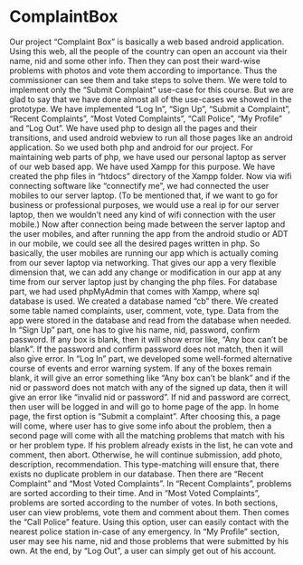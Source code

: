 # ComplaintBox
Our project “Complaint Box” is basically a web based android application. Using this web, all
the people of the country can open an account via their name, nid and some other info. Then they
can post their ward-wise problems with photos and vote them according to importance. Thus the
commissioner can see them and take steps to solve them.
We were told to implement only the “Submit Complaint” use-case for this course. But we are
glad to say that we have done almost all of the use-cases we showed in the prototype.
We have implemented “Log In”, “Sign Up”, “Submit a Complaint”, “Recent Complaints”, “Most
Voted Complaints”, “Call Police”, “My Profile” and “Log Out”.
We have used php to design all the pages and their transitions, and used android webview to run
all those pages like an android application. So we used both php and android for our project.
For maintaining web parts of php, we have used our personal laptop as server of our web based
app. We have used Xampp for this purpose. We have created the php files in “htdocs” directory
of the Xampp folder. Now via wifi connecting software like “connectify me”, we had connected
the user mobiles to our server laptop. (To be mentioned that, if we want to go for business or
professional purposes, we would use a real ip for our server laptop, then we wouldn’t need any
kind of wifi connection with the user mobile.) Now after connection being made between the
server laptop and the user mobiles, and after running the app from the android studio or ADT in
our mobile, we could see all the desired pages written in php. So basically, the user mobiles are
running our app which is actually coming from our sever laptop via networking. That gives our
app a very flexible dimension that, we can add any change or modification in our app at any time
from our server laptop just by changing the php files.
For database part, we had used phpMyAdmin that comes with Xampp, where sql database is
used. We created a database named “cb” there. We created some table named complaints, user,
comment, vote, type. Data from the app were stored in the database and read from the database
when needed.
In “Sign Up” part, one has to give his name, nid, password, confirm password. If any box is
blank, then it will show error like, “Any box can’t be blank”. If the password and confirm
password does not match, then it will also give error.
In “Log In” part, we developed some well-formed alternative course of events and error warning
system. If any of the boxes remain blank, it will give an error something like “Any box can’t be
blank” and if the nid or password does not match with any of the signed up data, then it will give
an error like “invalid nid or password”. If nid and password are correct, then user will be logged
in and will go to home page of the app.
In home page, the first option is “Submit a complaint”. After choosing this, a page will come,
where user has to give some info about the problem, then a second page will come with all the
matching problems that match with his or her problem type. If his problem already exists in the
list, he can vote and comment, then abort. Otherwise, he will continue submission, add photo,
description, recommendation. This type-matching will ensure that, there exists no duplicate
problem in our database.
Then there are “Recent Complaint” and “Most Voted Complaints”. In “Recent Complaints”,
problems are sorted according to their time. And in “Most Voted Complaints”, problems are
sorted according to the number of votes. In both sections, user can view problems, vote them and
comment about them.
Then comes the “Call Police” feature. Using this option, user can easily contact with the nearest
police station in-case of any emergency.
In “My Profile” section, user may see his name, nid and those problems that were submitted by
his own.
At the end, by “Log Out”, a user can simply get out of his account.
